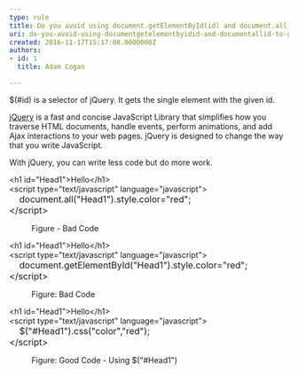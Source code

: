 ```yaml
---
type: rule
title: Do you avoid using document.getElementById(id) and document.all(id) to get a single element, instead use selector $(#id)?
uri: do-you-avoid-using-documentgetelementbyidid-and-documentallid-to-get-a-single-element-instead-use-selector-id
created: 2016-11-17T15:17:08.0000000Z
authors:
- id: 1
  title: Adam Cogan

---
```




<span class='intro'> <p>$(#id) is a selector of jQuery. It gets the single element with the given id.<br></p><p><a href="http&#58;//jquery.com/" target="_blank">jQuery</a>&#160;​is a fast and concise JavaScript Library that simplifies how you traverse HTML documents, handle events, perform animations, and add Ajax interactions to your web pages. jQuery is designed to change the way that you write JavaScript.​<br></p> </span>

<p>​With jQuery, you can write less code but do more work.<br></p><p class="ssw15-rteElement-CodeArea">&lt;h1 id=&quot;Head1&quot;&gt;Hello&lt;/h1&gt; <br>&lt;script type=&quot;text/javascript&quot; language=&quot;javascript&quot;&gt;<br><span style="font-size&#58;1rem;">&#160; &#160; document.all(&quot;Head1&quot;)</span><span style="font-size&#58;1rem;">.style.color=&quot;red&quot;; <br>&lt;/script&gt;</span></p><dd class="ssw15-rteElement-FigureBad">
Figure - Bad Code​​​
</dd><p class="ssw15-rteElement-CodeArea">&lt;h1 id=&quot;Head1&quot;&gt;Hello&lt;/h1&gt; <br>&lt;script type=&quot;text/javascript&quot; language=&quot;javascript&quot;&gt;​​<br><span style="font-size&#58;1rem;">&#160; &#160; document.getElementById(&quot;Head1&quot;)</span><span style="font-size&#58;1rem;">.style.color=&quot;red&quot;; <br>&lt;/script&gt;</span></p><dd class="ssw15-rteElement-FigureBad">
Figure&#58; Bad Code​
</dd><p class="ssw15-rteElement-CodeArea">&lt;h1 id=&quot;Head1&quot;&gt;Hello&lt;/h1&gt; <br>&lt;script type=&quot;text/javascript&quot; language=&quot;javascript&quot;&gt;<br><span style="font-size&#58;1rem;">&#160; &#160; $(&quot;#Head1&quot;)</span><span style="font-size&#58;1rem;">.css(&quot;color&quot;,&quot;red&quot;); <br>​&lt;/script&gt;</span></p><dd class="ssw15-rteElement-FigureGood">
Figure&#58; Good Code - Using $(&quot;#Head1&quot;)​​​<br></dd>


